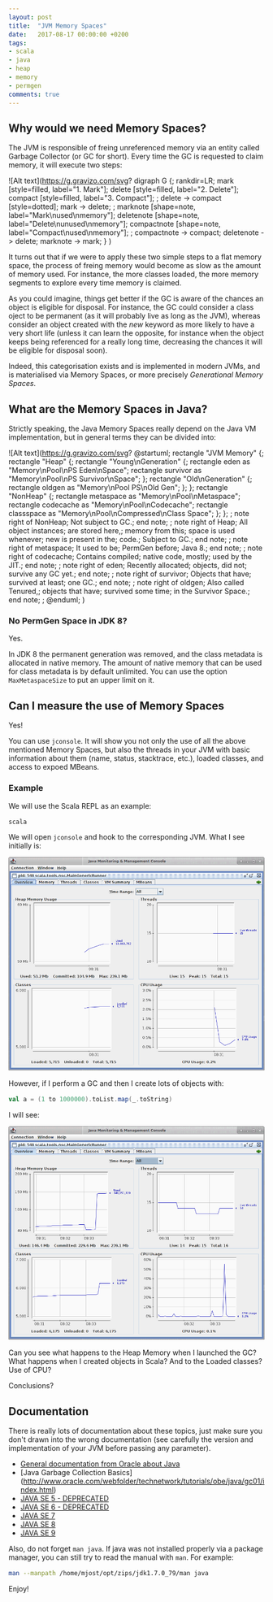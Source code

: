```yaml
---
layout: post
title:  "JVM Memory Spaces"
date:   2017-08-17 00:00:00 +0200
tags:
- scala
- java
- heap
- memory
- permgen
comments: true
---
```


## Why would we need Memory Spaces? 

The JVM is responsible of freing unreferenced memory via an entity called Garbage Collector (or GC for short). Every time the GC is requested to claim memory, it will execute two steps:

![Alt text](https://g.gravizo.com/svg?
  digraph G {;
    rankdir=LR;
    mark [style=filled, label="1. Mark"];
    delete [style=filled, label="2. Delete"];
    compact [style=filled, label="3. Compact"];
    ;
    delete -> compact [style=dotted];
    mark -> delete;
    ; 
    marknote [shape=note, label="Mark\\nused\\nmemory"];
    deletenote [shape=note, label="Delete\\nunused\\nmemory"];
    compactnote [shape=note, label="Compact\\nused\\nmemory"];
    ; 
    compactnote -> compact;
    deletenote -> delete;
    marknote -> mark;
  }
)

It turns out that if we were to apply these two simple steps to a flat memory space, the process of freing memory would become as slow as the amount of memory used. For instance, the more classes loaded, the more memory segments to explore every time memory is claimed.


<!--more-->

As you could imagine, things get better if the GC is aware of the chances an object is eligible for disposal. For instance, the GC could consider a class oject to be permanent (as it will probably live as long as the JVM), whereas consider an object created with the _new_ keyword as more likely to have a very short life (unless it can learn the opposite, for instance when the object keeps being referenced for a really long time, decreasing the chances it will be eligible for disposal soon). 

Indeed, this categorisation exists and is implemented in modern JVMs, and is materialised via Memory Spaces, or more precisely _Generational Memory Spaces_. 

## What are the Memory Spaces in Java?

Strictly speaking, the Java Memory Spaces really depend on the Java VM implementation, but in general terms they can be divided into: 

![Alt text](https://g.gravizo.com/svg?
@startuml;
rectangle "JVM Memory" {;
  rectangle "Heap" {;
    rectangle "Young\\nGeneration" {;
      rectangle eden as "Memory\\nPool\\nPS Eden\\nSpace";
      rectangle survivor as "Memory\\nPool\\nPS Survivor\\nSpace";
    };
    rectangle "Old\\nGeneration" {;
      rectangle oldgen as "Memory\\nPool PS\\nOld Gen";
    };
  };
  rectangle "NonHeap" {;
    rectangle metaspace as "Memory\\nPool\\nMetaspace";
    rectangle codecache as "Memory\\nPool\\nCodecache";
    rectangle classspace as "Memory\\nPool\\nCompressed\\nClass Space";
  };
};
;
note right of NonHeap;
  Not subject to GC.;
end note;
;
note right of Heap;
  All object instances;
  are stored here,;
  memory from this;
  space is used whenever;
  new is present in the;
  code.;
  Subject to GC.;
end note;
;
note right of metaspace;
  It used to be;
  PermGen before;
  Java 8.;
end note;
;
note right of codecache;
  Contains compiled;
  native code, mostly;
  used by the JIT.;
end note;
;
note right of eden;
   Recently allocated;
   objects, did not;
   survive any GC yet.;
end note;
;
note right of survivor;
   Objects that have;
   survived at least;
   one GC.;
end note;
;
note right of oldgen;
  Also called Tenured,;
  objects that have;
  survived some time;
  in the Survivor Space.;
end note;
;
@enduml;
)

### No PermGen Space in JDK 8? 

Yes. 

In JDK 8 the permanent generation was removed, and the class metadata is allocated in native memory. The amount of native memory that can be used for class metadata is by default unlimited. You can use the option `MaxMetaspaceSize` to put an upper limit on it.

## Can I measure the use of Memory Spaces

Yes! 

You can use `jconsole`. It will show you not only the use of all the above mentioned Memory Spaces, but also the threads in your JVM with basic information about them (name, status, stacktrace, etc.), loaded classes, and access to expoed MBeans. 

### Example

We will use the Scala REPL as an example: 

```bash
scala
```

We will open `jconsole` and hook to the corresponding JVM. What I see initially is: 

![Project](/images/posts/jconsole1.png)

However, if I perform a GC and then I create lots of objects with: 

```scala
val a = (1 to 1000000).toList.map(_.toString)
```

I will see:

![Project](/images/posts/jconsole2.png)

Can you see what happens to the Heap Memory when I launched the GC? What happens when I created objects in Scala? And to the Loaded classes? Use of CPU?

Conclusions?

## Documentation

There is really lots of documentation about these topics, just make sure you don't drawn into the wrong documentation (see carefully the version and implementation of your JVM before passing any parameter). 

- [General documentation from Oracle about Java](http://docs.oracle.com/en/java/)
- [Java Garbage Collection Basics] (http://www.oracle.com/webfolder/technetwork/tutorials/obe/java/gc01/index.html)
- [JAVA SE 5 - DEPRECATED](http://docs.oracle.com/javase/5/)
- [JAVA SE 6 - DEPRECATED](http://docs.oracle.com/javase/6/)
- [JAVA SE 7](http://docs.oracle.com/javase/7/)
- [JAVA SE 8](http://docs.oracle.com/javase/8/)
- [JAVA SE 9](http://docs.oracle.com/javase/9/)

Also, do not forget `man java`. If java was not installed properly via a package manager, you can still try to read the manual with `man`. For example: 

```bash
man --manpath /home/mjost/opt/zips/jdk1.7.0_79/man java
```

Enjoy!
